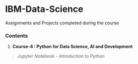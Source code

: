 # IBM-Data-Science
Assignments and Projects completed during the course

### Contents

1. **Course-4 : Python for Data Science, AI and Development**  
  > *Jupyter Notebook - Introduction to Python*   

